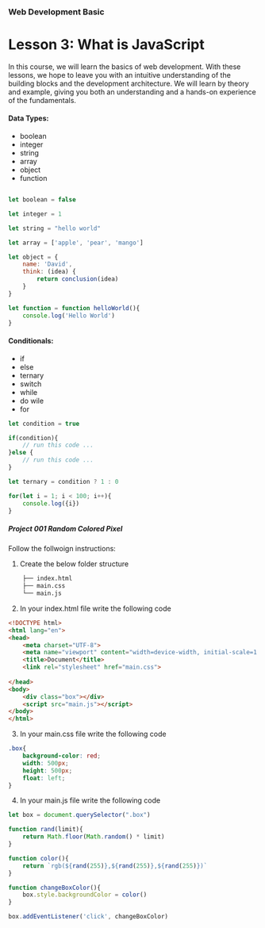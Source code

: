 ### Web Development Basic

# Lesson 3: What is JavaScript
<p>
In this course, we will learn the basics of web development. With these lessons, we hope to leave you with an intuitive understanding of the building blocks and the development architecture. We will learn by theory and example, giving you both an understanding and a hands-on experience of the fundamentals.
</p>

#### Data Types:
- boolean
- integer
- string
- array
- object
- function

```js

let boolean = false

let integer = 1

let string = "hello world"

let array = ['apple', 'pear', 'mango']

let object = { 
    name: 'David',
    think: (idea) {
        return conclusion(idea)
    }
}

let function = function helloWorld(){
    console.log('Hello World')
}
```

#### Conditionals:
- if
- else
- ternary
- switch
- while
- do wile
- for

```js
let condition = true

if(condition){
    // run this code ...
}else {
    // run this code ...
}

let ternary = condition ? 1 : 0

for(let i = 1; i < 100; i++){
    console.log({i})
}
```

##### Project 001 Random Colored Pixel
Follow the follwoign instructions:
1. Create the below folder structure
```bash
    ├── index.html
    ├── main.css
    └── main.js
```
2. In your index.html file write the following code
```html
<!DOCTYPE html>
<html lang="en">
<head>
    <meta charset="UTF-8">
    <meta name="viewport" content="width=device-width, initial-scale=1.0">
    <title>Document</title>
    <link rel="stylesheet" href="main.css">
    
</head>
<body>
    <div class="box"></div>
    <script src="main.js"></script>
</body>
</html>
```
3. In your main.css file write the following code
```css
.box{
    background-color: red;
    width: 500px;
    height: 500px;
    float: left;
}
```

4. In your main.js file write the following code
```js
let box = document.querySelector(".box")

function rand(limit){
    return Math.floor(Math.random() * limit)
}

function color(){
    return `rgb(${rand(255)},${rand(255)},${rand(255)})`
}

function changeBoxColor(){
    box.style.backgroundColor = color()
}

box.addEventListener('click', changeBoxColor)
```

